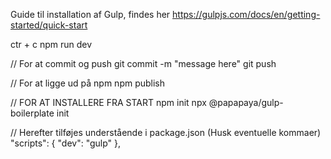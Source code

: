 Guide til installation af Gulp, findes her
https://gulpjs.com/docs/en/getting-started/quick-start

ctr + c
npm run dev


// For at commit og push
git commit -m "message here"
git push

// For at ligge ud på npm
npm publish



// FOR AT INSTALLERE FRA START
npm init
npx @papapaya/gulp-boilerplate init

// Herefter tilføjes understående i package.json (Husk eventuelle kommaer)
"scripts": {
	"dev": "gulp"
},
